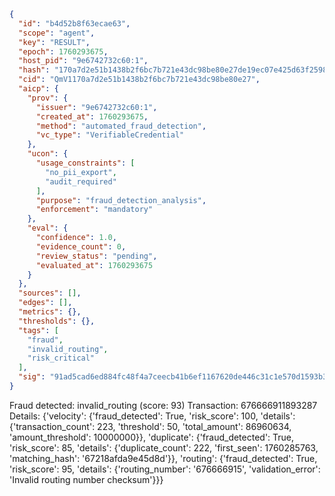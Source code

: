 ```json
{
  "id": "b4d52b8f63ecae63",
  "scope": "agent",
  "key": "RESULT",
  "epoch": 1760293675,
  "host_pid": "9e6742732c60:1",
  "hash": "170a7d2e51b1438b2f6bc7b721e43dc98be80e27de19ec07e425d63f25982c51",
  "cid": "QmV1170a7d2e51b1438b2f6bc7b721e43dc98be80e27",
  "aicp": {
    "prov": {
      "issuer": "9e6742732c60:1",
      "created_at": 1760293675,
      "method": "automated_fraud_detection",
      "vc_type": "VerifiableCredential"
    },
    "ucon": {
      "usage_constraints": [
        "no_pii_export",
        "audit_required"
      ],
      "purpose": "fraud_detection_analysis",
      "enforcement": "mandatory"
    },
    "eval": {
      "confidence": 1.0,
      "evidence_count": 0,
      "review_status": "pending",
      "evaluated_at": 1760293675
    }
  },
  "sources": [],
  "edges": [],
  "metrics": {},
  "thresholds": {},
  "tags": [
    "fraud",
    "invalid_routing",
    "risk_critical"
  ],
  "sig": "91ad5cad6ed884fc48f4a7ceecb41b6ef1167620de446c31c1e570d1593b3960"
}
```

Fraud detected: invalid_routing (score: 93)
Transaction: 676666911893287
Details: {'velocity': {'fraud_detected': True, 'risk_score': 100, 'details': {'transaction_count': 223, 'threshold': 50, 'total_amount': 86960634, 'amount_threshold': 10000000}}, 'duplicate': {'fraud_detected': True, 'risk_score': 85, 'details': {'duplicate_count': 222, 'first_seen': 1760285763, 'matching_hash': '67218afda9e45d8d'}}, 'routing': {'fraud_detected': True, 'risk_score': 95, 'details': {'routing_number': '676666915', 'validation_error': 'Invalid routing number checksum'}}}